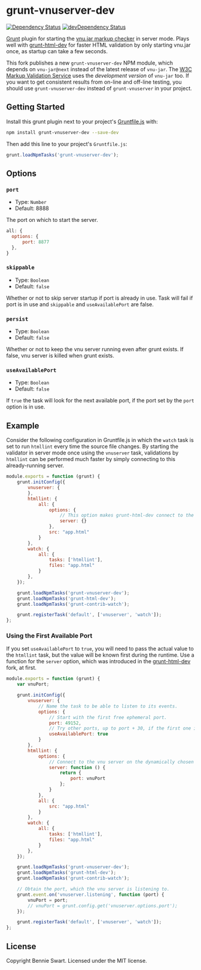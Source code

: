 # grunt-vnuserver-dev

[![Dependency Status](https://img.shields.io/david/prantlf/grunt-vnuserver.svg)](https://david-dm.org/prantlf/grunt-vnuserver)
[![devDependency Status](https://img.shields.io/david/dev/prantlf/grunt-vnuserver.svg)](https://david-dm.org/prantlf/grunt-vnuserver#info=devDependencies)

[Grunt][grunt] plugin for starting the [vnu.jar markup checker][vnujar] in server mode.
Plays well with [grunt-html-dev][grunt-html-dev] for faster HTML validation by only starting vnu.jar once, as startup can take a few seconds.

This fork publishes a new `grunt-vnuserver-dev` NPM module, which depends on `vnu-jar@next` instead of the latest release of `vnu-jar`. The [W3C Markup Validation Service](https://validator.w3.org/) uses the *development version* of `vnu-jar` too. If you want to get consistent results from on-line and off-line testing, you should use `grunt-vnuserver-dev` instead of `grunt-vnuserver` in your project.

## Getting Started

Install this grunt plugin next to your project's [Gruntfile.js][getting_started] with:

```bash
npm install grunt-vnuserver-dev --save-dev
```

Then add this line to your project's `Gruntfile.js`:

```js
grunt.loadNpmTasks('grunt-vnuserver-dev');
```

## Options

### `port`

* Type: `Number`
* Default: 8888

The port on which to start the server.

```js
all: {
  options: {
      port: 8877
  },
}
```

### `skippable`

* Type: `Boolean`
* Default: `false`

Whether or not to skip server startup if port is already in use.
Task will fail if port is in use and `skippable` and `useAvailablePort` are false.

### `persist`

* Type: `Boolean`
* Default: `false`

Whether or not to keep the vnu server running even after grunt exists.
If false, vnu server is killed when grunt exists.

### `useAvailablePort`

* Type: `Boolean`
* Default: `false`

If `true` the task will look for the next available port, if the port
set by the `port` option is in use.

## Example

Consider the following configuration in Gruntfile.js in which the `watch` task is set to run `htmllint` every time the source file changes.
By starting the validator in server mode once using the `vnuserver` task, validations by `htmllint` can be performed much faster by simply connecting to this already-running server.

```js
module.exports = function (grunt) {
    grunt.initConfig({
        vnuserver: {
        },
        htmllint: {
            all: {
                options: {
                    // This option makes grunt-html-dev connect to the vnu server instance.
                    server: {}
                },
                src: "app.html"
            }
        },
        watch: {
            all: {
                tasks: ['htmllint'],
                files: "app.html"
            }
        },
    });

    grunt.loadNpmTasks('grunt-vnuserver-dev');
    grunt.loadNpmTasks('grunt-html-dev');
    grunt.loadNpmTasks('grunt-contrib-watch');

    grunt.registerTask('default', ['vnuserver', 'watch']);
};
```

### Using the First Available Port

If you set `useAvailablePort` to `true`, you will need to pass the actual value to the `htmllint`
task, but the value will be known first during the runtime. Use a function for the `server`
option, which was introduced in the [grunt-html-dev] fork, at first.

```js
module.exports = function (grunt) {
    var vnuPort;

    grunt.initConfig({
        vnuserver: {
            // Name the task to be able to listen to its events.
            options: {
                // Start with the first free ephemeral port.
                port: 49152,
                // Try other ports, up to port + 30, if the first one is not free.
                useAvailablePort: true
            }
        },
        htmllint: {
            options: {
                // Connect to the vnu server on the dynamically chosen  port.
                server: function () {
                    return {
                        port: vnuPort
                    };
                }
            },
            all: {
                src: "app.html"
            }
        },
        watch: {
            all: {
                tasks: ['htmllint'],
                files: "app.html"
            }
        },
    });

    grunt.loadNpmTasks('grunt-vnuserver-dev');
    grunt.loadNpmTasks('grunt-html-dev');
    grunt.loadNpmTasks('grunt-contrib-watch');

    // Obtain the port, which the vnu server is listening to.
    grunt.event.on('vnuserver.listening', function (port) {
        vnuPort = port;
        // vnuPort = grunt.config.get('vnuserver.options.port');
    });

    grunt.registerTask('default', ['vnuserver', 'watch']);
};
```

## License

Copyright Bennie Swart.
Licensed under the MIT license.

[grunt]: http://gruntjs.com/
[grunt-html-dev]: https://github.com/prantlf/grunt-html-dev
[getting_started]: http://gruntjs.com/getting-started
[vnujar]: https://validator.github.io/validator/
